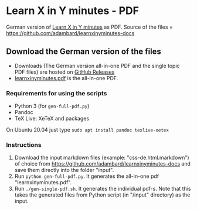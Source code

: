 # Learn X in Y minutes - PDF

German version of [Learn X in Y minutes](http://learnxinyminutes.com) as PDF. Source of the files = https://github.com/adambard/learnxinyminutes-docs

## Download the German version of the files

* Downloads (The German version all-in-one PDF and the single topic PDF files) are hosted on [GitHub Releases](https://github.com/fake4d/learnxinyminutes-pdf/releases/tag/v2020.09.25)
* [learnxinyminutes.pdf](https://github.com/Fake4d/learnxinyminutes-pdf/releases/download/v2020.09.25/learnxinyminutes.pdf) is the all-in-one PDF.

### Requirements for using the scripts

* Python 3 (for `gen-full-pdf.py`)
* Pandoc
* TeX Live: XeTeX and packages

On Ubuntu 20.04 just type `sudo apt install pandoc texlive-xetex`

### Instructions

1. Download the input markdown files (example: "css-de.html.markdown") of choice from https://github.com/adambard/learnxinyminutes-docs and save them directly into the folder "input".
2. Run `python gen-full-pdf.py`. It generates the all-in-one pdf "learnxinyminutes.pdf". 
3. Run `./gen-single-pdf.sh`. It generates the individual pdf-s. Note that this takes the generated files from Python script (in "/input" directory) as the input.
